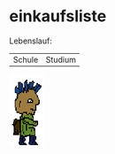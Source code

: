 # einkaufsliste

Lebenslauf: 

<table>
    <tr>
        <td>Schule</td>
        <td>Studium</td>
    </tr>
</table>

![Alt text](w.png)


